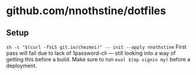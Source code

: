 # github.com/nnothstine/dotfiles

## Setup
`sh -c "$(curl -fsLS git.io/chezmoi)" -- init --apply nnothstine`
First pass will fail due to lack of 1password-cli — still looking into a way of getting this before a build.
Make sure to run `eval $(op signin my)` before a deployment.